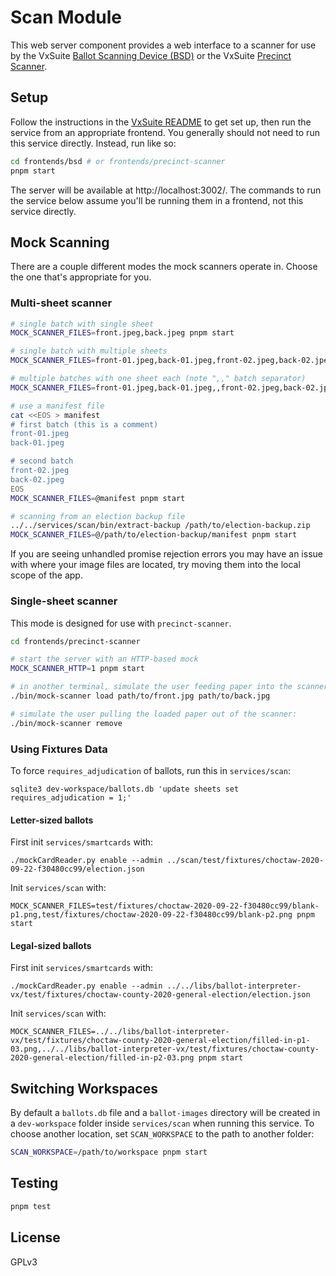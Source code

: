 # Scan Module

This web server component provides a web interface to a scanner for use by the
VxSuite [Ballot Scanning Device (BSD)](../bsd) or the VxSuite
[Precinct Scanner](../precinct-scanner).

## Setup

Follow the instructions in the [VxSuite README](../../README.md) to get set up,
then run the service from an appropriate frontend. You generally should not need
to run this service directly. Instead, run like so:

```sh
cd frontends/bsd # or frontends/precinct-scanner
pnpm start
```

The server will be available at http://localhost:3002/. The commands to run the
service below assume you'll be running them in a frontend, not this service
directly.

## Mock Scanning

There are a couple different modes the mock scanners operate in. Choose the one
that's appropriate for you.

### Multi-sheet scanner

```sh
# single batch with single sheet
MOCK_SCANNER_FILES=front.jpeg,back.jpeg pnpm start

# single batch with multiple sheets
MOCK_SCANNER_FILES=front-01.jpeg,back-01.jpeg,front-02.jpeg,back-02.jpeg pnpm start

# multiple batches with one sheet each (note ",," batch separator)
MOCK_SCANNER_FILES=front-01.jpeg,back-01.jpeg,,front-02.jpeg,back-02.jpeg pnpm start

# use a manifest file
cat <<EOS > manifest
# first batch (this is a comment)
front-01.jpeg
back-01.jpeg

# second batch
front-02.jpeg
back-02.jpeg
EOS
MOCK_SCANNER_FILES=@manifest pnpm start

# scanning from an election backup file
../../services/scan/bin/extract-backup /path/to/election-backup.zip
MOCK_SCANNER_FILES=@/path/to/election-backup/manifest pnpm start
```

If you are seeing unhandled promise rejection errors you may have an issue with
where your image files are located, try moving them into the local scope of the
app.

### Single-sheet scanner

This mode is designed for use with `precinct-scanner`.

```sh
cd frontends/precinct-scanner

# start the server with an HTTP-based mock
MOCK_SCANNER_HTTP=1 pnpm start

# in another terminal, simulate the user feeding paper into the scanner:
./bin/mock-scanner load path/to/front.jpg path/to/back.jpg

# simulate the user pulling the loaded paper out of the scanner:
./bin/mock-scanner remove
```

### Using Fixtures Data

To force `requires_adjudication` of ballots, run this in `services/scan`:

```
sqlite3 dev-workspace/ballots.db 'update sheets set requires_adjudication = 1;'
```

#### Letter-sized ballots

First init `services/smartcards` with:

```
./mockCardReader.py enable --admin ../scan/test/fixtures/choctaw-2020-09-22-f30480cc99/election.json
```

Init `services/scan` with:

```
MOCK_SCANNER_FILES=test/fixtures/choctaw-2020-09-22-f30480cc99/blank-p1.png,test/fixtures/choctaw-2020-09-22-f30480cc99/blank-p2.png pnpm start
```

#### Legal-sized ballots

First init `services/smartcards` with:

```
./mockCardReader.py enable --admin ../../libs/ballot-interpreter-vx/test/fixtures/choctaw-county-2020-general-election/election.json
```

Init `services/scan` with:

```
MOCK_SCANNER_FILES=../../libs/ballot-interpreter-vx/test/fixtures/choctaw-county-2020-general-election/filled-in-p1-03.png,../../libs/ballot-interpreter-vx/test/fixtures/choctaw-county-2020-general-election/filled-in-p2-03.png pnpm start
```

## Switching Workspaces

By default a `ballots.db` file and a `ballot-images` directory will be created
in a `dev-workspace` folder inside `services/scan` when running this service. To
choose another location, set `SCAN_WORKSPACE` to the path to another folder:

```sh
SCAN_WORKSPACE=/path/to/workspace pnpm start
```

## Testing

```sh
pnpm test
```

## License

GPLv3
